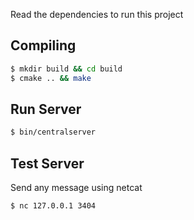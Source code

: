 

Read the dependencies to run this project

## Compiling
```bash
$ mkdir build && cd build
$ cmake .. && make
```

## Run Server
```bash
$ bin/centralserver
```

## Test Server
Send any message using netcat 
```bash
$ nc 127.0.0.1 3404
```
